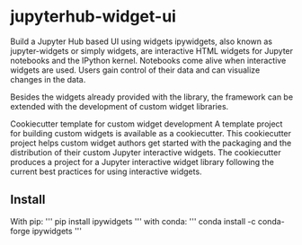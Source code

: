# jupyterhub-widget-ui
Build a Jupyter Hub based UI using widgets
ipywidgets, also known as jupyter-widgets or simply widgets, are interactive HTML widgets for Jupyter notebooks and the IPython kernel. Notebooks come alive when interactive widgets are used. Users gain control of their data and can visualize changes in the data.

Besides the widgets already provided with the library, the framework can be extended with the development of custom widget libraries.

Cookiecutter template for custom widget development
A template project for building custom widgets is available as a cookiecutter. This cookiecutter project helps custom widget authors get started with the packaging and the distribution of their custom Jupyter interactive widgets. The cookiecutter produces a project for a Jupyter interactive widget library following the current best practices for using interactive widgets.

## Install
 With pip:
'''
 pip install ipywidgets
'''
 with conda:
'''
 conda install -c conda-forge ipywidgets
'''
